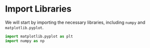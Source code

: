 # Import Libraries

We will start by importing the necessary libraries, including `numpy` and `matplotlib.pyplot`.

```python
import matplotlib.pyplot as plt
import numpy as np
```
